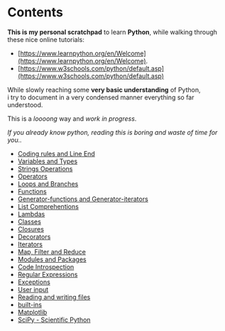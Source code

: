 # Contents

**This is my personal scratchpad** to learn **Python**, while walking through these nice online tutorials:
* [https://www.learnpython.org/en/Welcome](https://www.learnpython.org/en/Welcome).
* [https://www.w3schools.com/python/default.asp](https://www.w3schools.com/python/default.asp)

While slowly reaching some **very basic understanding** of Python,  
i try to document in a very condensed manner everything so far understood.

This is a *loooong* way and *work in progress*.

*If you already know python, reading this is boring and waste of time for you..*

* [Coding rules and Line End](CodingRules.md)
* [Variables and Types](VariablesAndTypes.md)
* [Strings Operations](StringOperations.md)
* [Operators](Operators.md)
* [Loops and Branches](LoopsAndBranches.md)
* [Functions](Functions.md)
* [Generator-functions and Generator-iterators](Generators.md)
* [List Comprehentions](ListComprehentions.md)
* [Lambdas](Lambdas.md)
* [Classes](Classes.md)
* [Closures](Closures.md)
* [Decorators](Decorators.md)
* [Iterators](Iterators.md)
* [Map, Filter and Reduce](MapFilterReduce.md)
* [Modules and Packages](ModulesAndPackages.md)
* [Code Introspection](CodeIntrospection.md)
* [Regular Expressions](regexp.md)
* [Exceptions](Exceptions.md)
* [User input](UserInput.md)
* [Reading and writing files](FileOperations.md)
* [built-ins](Builtins.md)
* [Matplotlib](Matplotlib/Index.md)
* [SciPy - Scientific Python](SciPy/Index.md)
